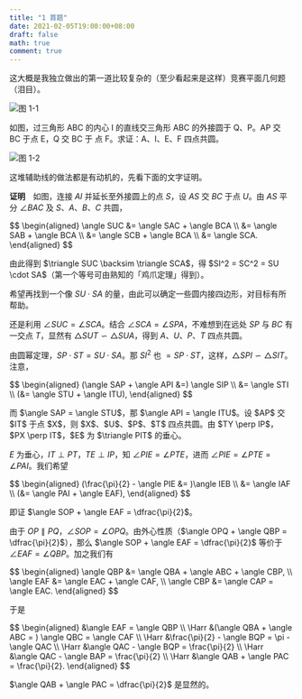 ```yaml
---
title: "1 首题"
date: 2021-02-05T19:00:00+08:00
draft: false
math: true
comment: true
---
```


这大概是我独立做出的第一道比较复杂的（至少看起来是这样）竞赛平面几何题（泪目）。

![图 1-1][1-1]

如图，过三角形 ABC 的内心 I 的直线交三角形 ABC 的外接圆于 Q、P。AP 交 BC 于点 E，Q 交 BC 于 点 F。求证：A、I、E、F 四点共圆。

![图 1-2][1-2]

这堆辅助线的做法都是有动机的，先看下面的文字证明。

**证明**　如图，连接 $AI$ 并延长至外接圆上的点 $S$，设 $AS$ 交 $BC$ 于点 $U$。由 $AS$ 平分 $\angle BAC$ 及 $S$、$A$、$B$、$C$ 共圆，

<div>
$$
\begin{aligned}
\angle SUC &= \angle SAC + \angle BCA \\
           &= \angle SAB + \angle BCA \\
           &= \angle SCB + \angle BCA \\
           &= \angle SCA.
\end{aligned}
$$
</div>

<p class="no-indent">由此得到 $\triangle SUC \backsim \triangle SCA$，得 $SI^2 = SC^2 = SU \cdot SA$（第一个等号可由熟知的「鸡爪定理」得到）。</p>

希望再找到一个像 $SU \cdot SA$ 的量，由此可以确定一些圆内接四边形，对目标有所帮助。

还是利用 $\angle SUC = \angle SCA$。结合 $\angle SCA = \angle SPA$，不难想到在远处 $SP$ 与 $BC$ 有一交点 $T$，显然有 $\triangle SUT \backsim \triangle SUA$，得到 $A$、$U$、$P$、$T$ 四点共圆。

由圆幂定理，$SP \cdot ST = SU \cdot SA$。那 $SI^2$ 也 $= SP \cdot ST$，这样，$\triangle SPI \backsim \triangle SIT$。注意，

<div>
$$
\begin{aligned}
(\angle SAP + \angle API &=) \angle SIP \\
                         &= \angle STI \\
                        (&= \angle STU + \angle ITU),
\end{aligned}
$$
</div>

<p class="no-indent">而 $\angle SAP = \angle STU$，那 $\angle API = \angle ITU$。设 $AP$ 交 $IT$ 于点 $X$，则 $X$、$U$、$P$、$T$ 四点共圆。由 $TY \perp IP$，$PX \perp IT$，$E$ 为 $\triangle PIT$ 的垂心。</p>

$E$ 为垂心，$IT \perp PT$，$TE \perp IP$，知 $\angle PIE = \angle PTE$，进而 $\angle PIE = \angle PTE = \angle PAI$。我们希望

<div>
$$
\begin{aligned}
(\frac{\pi}{2} - \angle PIE &= )\angle IEB \\
                            &= \angle IAF \\
                           (&= \angle PAI + \angle EAF),
\end{aligned}
$$
</div>

<p class="no-indent">即证 $\angle SOP + \angle EAF = \dfrac{\pi}{2}$。</p>

由于 $OP \parallel PQ$，$\angle SOP = \angle OPQ$。由外心性质（$\angle OPQ + \angle QBP = \dfrac{\pi}{2}$），那么 $\angle SOP + \angle EAF = \dfrac{\pi}{2}$ 等价于 $\angle EAF = \angle QBP$。加之我们有

<div>
$$
\begin{aligned}
\angle QBP &= \angle QBA + \angle ABC + \angle CBP, \\
\angle EAF &= \angle EAC + \angle CAF, \\
\angle CBP &= \angle CAP = \angle EAC.
\end{aligned}
$$
</div>

<p class="no-indent">于是</p>

<div>
$$
\begin{aligned}
      &\angle EAF = \angle QBP \\
\Harr &(\angle QBA + \angle ABC = ) \angle QBC = \angle CAF \\
\Harr &\frac{\pi}{2} - \angle BQP = \pi - \angle QAC \\
\Harr &\angle QAC - \angle BQP = \frac{\pi}{2} \\
\Harr &\angle QAC - \angle BAP = \frac{\pi}{2} \\
\Harr &\angle QAB + \angle PAC = \frac{\pi}{2}.
\end{aligned}
$$
</div>

$\angle QAB + \angle PAC = \dfrac{\pi}{2}$ 是显然的。

[1-1]: /images/1-first-problem-img1.png
[1-2]: /images/1-first-problem-img2.png
